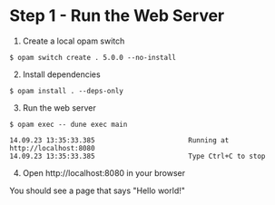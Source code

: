 # Step 1 - Run the Web Server

1. Create a local opam switch

```
$ opam switch create . 5.0.0 --no-install
```

2. Install dependencies

```
$ opam install . --deps-only
```

3. Run the web server

```
$ opam exec -- dune exec main
```

```
14.09.23 13:35:33.385                       Running at http://localhost:8080
14.09.23 13:35:33.385                       Type Ctrl+C to stop
```

4. Open http://localhost:8080 in your browser

You should see a page that says "Hello world!"
